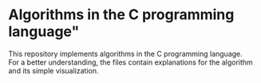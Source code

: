 # Algorithms in the C programming language"
This repository implements algorithms in the C programming language.  
For a better understanding, the files contain explanations for the algorithm and its simple visualization.

